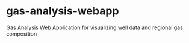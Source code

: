 # gas-analysis-webapp
Gas Analysis Web Application for visualizing well data and regional gas composition
